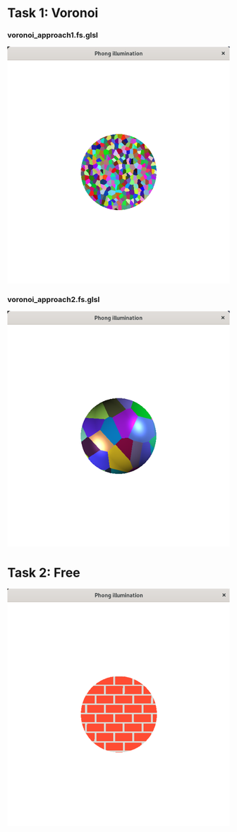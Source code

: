 # Task 1: Voronoi
### voronoi_approach1.fs.glsl
![alt text](approach1.png)
### voronoi_approach2.fs.glsl
![alt text](approach2.png)
# Task 2: Free
![alt text](task2.png)